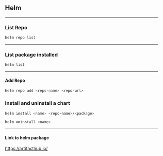 ## Helm



---
### List Repo
```sh
helm repo list
```
---
### List package installed
```sh
helm list
```
---
#### Add Repo
```sh
helm repo add <repo-name> <repo-url>
```
### Install  and uninstall a chart
```sh
helm install <name> <repo-name>/<package>
```
```sh
helm uninstall <name>
```

---
#### Link to helm package
https://artifacthub.io/